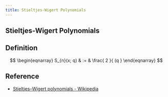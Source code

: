 ```yaml
---
title: Stieltjes-Wigert Polynomials
---
```


## Stieltjes-Wigert Polynomials

## Definition

$$
\begin{eqnarray}
    S_{n}(x; q)
    & := &
        \frac{
            2
        }{
            (q
        }
\end{eqnarray}
$$


## Reference
* [Stieltjes–Wigert polynomials \- Wikipedia](https://en.wikipedia.org/wiki/Stieltjes%E2%80%93Wigert_polynomials)
